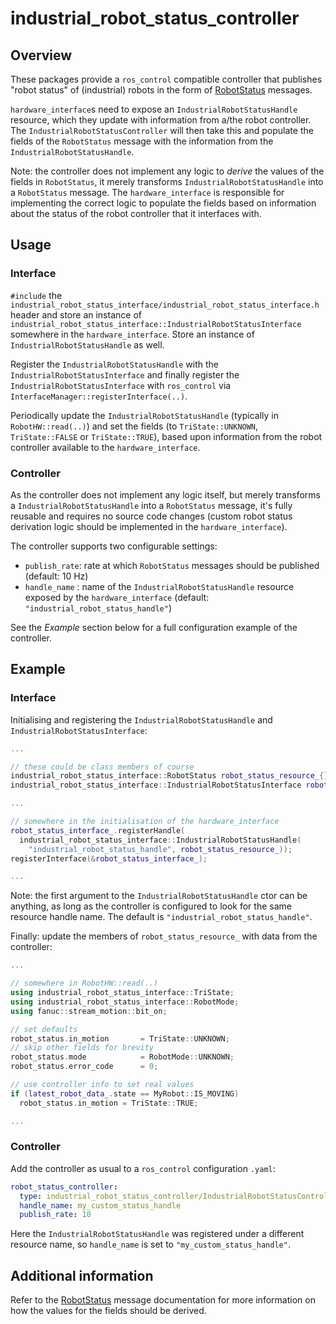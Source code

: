 # industrial_robot_status_controller


## Overview

These packages provide a `ros_control` compatible controller that publishes "robot status" of (industrial) robots in the form of [RobotStatus][] messages.

`hardware_interface`s need to expose an `IndustrialRobotStatusHandle` resource, which they update with information from a/the robot controller. The `IndustrialRobotStatusController` will then take this and populate the fields of the `RobotStatus` message with the information from the `IndustrialRobotStatusHandle`.

Note: the controller does not implement any logic to *derive* the values of the fields in `RobotStatus`, it merely transforms `IndustrialRobotStatusHandle` into a `RobotStatus` message. The `hardware_interface` is responsible for implementing the correct logic to populate the fields based on information about the status of the robot controller that it interfaces with.


## Usage

### Interface

`#include` the `industrial_robot_status_interface/industrial_robot_status_interface.h` header and store an instance of `industrial_robot_status_interface::IndustrialRobotStatusInterface` somewhere in the `hardware_interface`. Store an instance of `IndustrialRobotStatusHandle` as well.

Register the `IndustrialRobotStatusHandle` with the `IndustrialRobotStatusInterface` and finally register the `IndustrialRobotStatusInterface` with `ros_control` via `InterfaceManager::registerInterface(..)`.

Periodically update the `IndustrialRobotStatusHandle` (typically in `RobotHW::read(..)`) and set the fields (to `TriState::UNKNOWN`, `TriState::FALSE` or `TriState::TRUE`), based upon information from the robot controller available to the `hardware_interface`.

### Controller

As the controller does not implement any logic itself, but merely transforms a `IndustrialRobotStatusHandle` into a `RobotStatus` message, it's fully reusable and requires no source code changes (custom robot status derivation logic should be implemented in the `hardware_interface`).

The controller supports two configurable settings:

 - `publish_rate`: rate at which `RobotStatus` messages should be published (default: 10 Hz)
 - `handle_name` : name of the `IndustrialRobotStatusHandle` resource exposed by the `hardware_interface` (default: `"industrial_robot_status_handle"`)

See the *Example* section below for a full configuration example of the controller.


## Example


### Interface

Initialising and registering the `IndustrialRobotStatusHandle` and `IndustrialRobotStatusInterface`:

```c++
...

// these could be class members of course
industrial_robot_status_interface::RobotStatus robot_status_resource_{};
industrial_robot_status_interface::IndustrialRobotStatusInterface robot_status_interface_{};

...

// somewhere in the initialisation of the hardware_interface
robot_status_interface_.registerHandle(
  industrial_robot_status_interface::IndustrialRobotStatusHandle(
    "industrial_robot_status_handle", robot_status_resource_));
registerInterface(&robot_status_interface_);

...

```

Note: the first argument to the `IndustrialRobotStatusHandle` ctor can be anything, as long as the controller is configured to look for the same resource handle name. The default is `"industrial_robot_status_handle"`.

Finally: update the members of `robot_status_resource_` with data from the controller:

```c++
...

// somewhere in RobotHW::read(..)
using industrial_robot_status_interface::TriState;
using industrial_robot_status_interface::RobotMode;
using fanuc::stream_motion::bit_on;

// set defaults
robot_status.in_motion       = TriState::UNKNOWN;
// skip other fields for brevity
robot_status.mode            = RobotMode::UNKNOWN;
robot_status.error_code      = 0;

// use controller info to set real values
if (latest_robot_data_.state == MyRobot::IS_MOVING)
  robot_status.in_motion = TriState::TRUE;

...

```

### Controller

Add the controller as usual to a `ros_control` configuration `.yaml`:

```yaml
robot_status_controller:
  type: industrial_robot_status_controller/IndustrialRobotStatusController
  handle_name: my_custom_status_handle
  publish_rate: 10

```

Here the `IndustrialRobotStatusHandle` was registered under a different resource name, so `handle_name` is set to `"my_custom_status_handle"`.


## Additional information

Refer to the [RobotStatus][] message documentation for more information on how the values for the fields should be derived.


[RobotStatus]: http://docs.ros.org/latest/api/industrial_msgs/html/msg/RobotStatus.html
